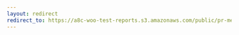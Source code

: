 ```yaml
---
layout: redirect
redirect_to: https://a8c-woo-test-reports.s3.amazonaws.com/public/pr-merge/41535/e2e/index.html
---
```

